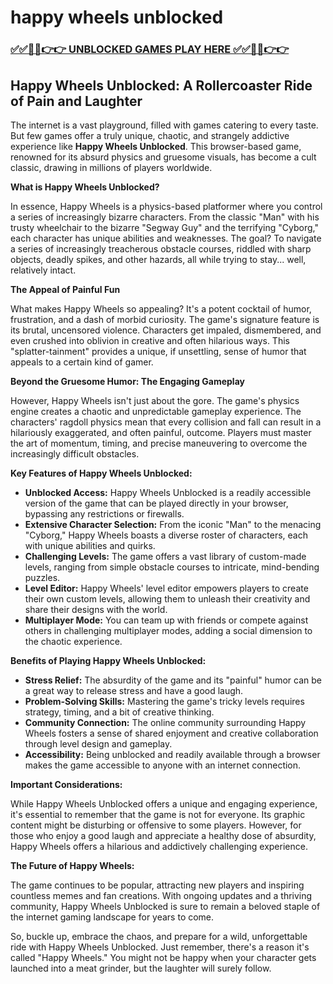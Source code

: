 # happy wheels unblocked

### [✅✅🔴🔴👉👉 UNBLOCKED GAMES PLAY HERE ✅✅🔴🔴👉👉](https://topstoryindia.com)

## Happy Wheels Unblocked: A Rollercoaster Ride of Pain and Laughter

The internet is a vast playground, filled with games catering to every taste. But few games offer a truly unique, chaotic, and strangely addictive experience like **Happy Wheels Unblocked**. This browser-based game, renowned for its absurd physics and gruesome visuals, has become a cult classic, drawing in millions of players worldwide. 

**What is Happy Wheels Unblocked?**

In essence, Happy Wheels is a physics-based platformer where you control a series of increasingly bizarre characters. From the classic "Man" with his trusty wheelchair to the bizarre "Segway Guy" and the terrifying "Cyborg," each character has unique abilities and weaknesses. The goal? To navigate a series of increasingly treacherous obstacle courses, riddled with sharp objects, deadly spikes, and other hazards, all while trying to stay... well, relatively intact.

**The Appeal of Painful Fun**

What makes Happy Wheels so appealing? It's a potent cocktail of humor, frustration, and a dash of morbid curiosity. The game's signature feature is its brutal, uncensored violence. Characters get impaled, dismembered, and even crushed into oblivion in creative and often hilarious ways. This "splatter-tainment" provides a unique, if unsettling, sense of humor that appeals to a certain kind of gamer.

**Beyond the Gruesome Humor: The Engaging Gameplay**

However, Happy Wheels isn't just about the gore. The game's physics engine creates a chaotic and unpredictable gameplay experience. The characters' ragdoll physics mean that every collision and fall can result in a hilariously exaggerated, and often painful, outcome. Players must master the art of momentum, timing, and precise maneuvering to overcome the increasingly difficult obstacles.

**Key Features of Happy Wheels Unblocked:**

* **Unblocked Access:** Happy Wheels Unblocked is a readily accessible version of the game that can be played directly in your browser, bypassing any restrictions or firewalls. 
* **Extensive Character Selection:** From the iconic "Man" to the menacing "Cyborg," Happy Wheels boasts a diverse roster of characters, each with unique abilities and quirks.
* **Challenging Levels:** The game offers a vast library of custom-made levels, ranging from simple obstacle courses to intricate, mind-bending puzzles.
* **Level Editor:** Happy Wheels' level editor empowers players to create their own custom levels, allowing them to unleash their creativity and share their designs with the world.
* **Multiplayer Mode:** You can team up with friends or compete against others in challenging multiplayer modes, adding a social dimension to the chaotic experience.

**Benefits of Playing Happy Wheels Unblocked:**

* **Stress Relief:**  The absurdity of the game and its "painful" humor can be a great way to release stress and have a good laugh.
* **Problem-Solving Skills:** Mastering the game's tricky levels requires strategy, timing, and a bit of creative thinking.
* **Community Connection:** The online community surrounding Happy Wheels fosters a sense of shared enjoyment and creative collaboration through level design and gameplay.
* **Accessibility:** Being unblocked and readily available through a browser makes the game accessible to anyone with an internet connection.

**Important Considerations:**

While Happy Wheels Unblocked offers a unique and engaging experience, it's essential to remember that the game is not for everyone. Its graphic content might be disturbing or offensive to some players. However, for those who enjoy a good laugh and appreciate a healthy dose of absurdity, Happy Wheels offers a hilarious and addictively challenging experience. 

**The Future of Happy Wheels:**

The game continues to be popular, attracting new players and inspiring countless memes and fan creations. With ongoing updates and a thriving community, Happy Wheels Unblocked is sure to remain a beloved staple of the internet gaming landscape for years to come. 

So, buckle up, embrace the chaos, and prepare for a wild, unforgettable ride with Happy Wheels Unblocked. Just remember, there's a reason it's called "Happy Wheels." You might not be happy when your character gets launched into a meat grinder, but the laughter will surely follow. 
